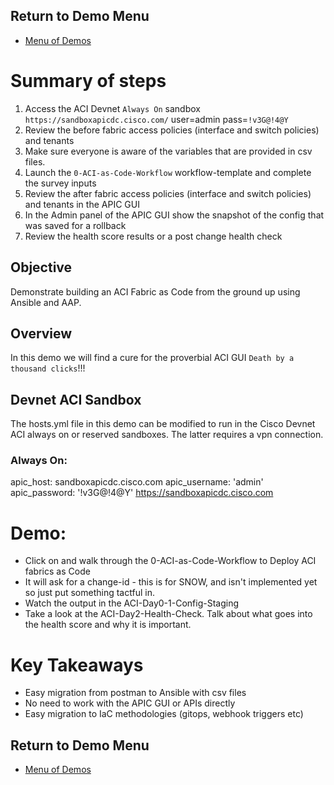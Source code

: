 ## Return to Demo Menu
 - [Menu of Demos](../README.md)

# Summary of steps
1. Access the ACI Devnet `Always On` sandbox ```https://sandboxapicdc.cisco.com/``` user=admin pass=`!v3G@!4@Y`
2. Review the before fabric access policies (interface and switch policies) and tenants
3. Make sure everyone is aware of the variables that are provided in csv files.
3. Launch the `0-ACI-as-Code-Workflow` workflow-template and complete the survey inputs
4. Review the after fabric access policies (interface and switch policies) and tenants in the APIC GUI
5. In the Admin panel of the APIC GUI show the snapshot of the config that was saved for a rollback
6. Review the health score results or a post change health check


## Objective
Demonstrate building an ACI Fabric as Code from the ground up using Ansible and AAP.

## Overview
In this demo we will find a cure for the proverbial ACI GUI `Death by a thousand clicks`!!!

## Devnet ACI Sandbox
The hosts.yml file in this demo can be modified to run in the Cisco Devnet ACI always on or reserved sandboxes. The latter requires a vpn connection.

### Always On:
apic_host: sandboxapicdc.cisco.com
apic_username: 'admin'
apic_password: '!v3G@!4@Y'
https://sandboxapicdc.cisco.com

# Demo:
- Click on and walk through the 0-ACI-as-Code-Workflow to Deploy ACI fabrics as Code
- It will ask for a change-id - this is for SNOW, and isn't implemented yet so just put something tactful in.
- Watch the output in the ACI-Day0-1-Config-Staging
- Take a look at the ACI-Day2-Health-Check.  Talk about what goes into the health score and why it is important.

# Key Takeaways
* Easy migration from postman to Ansible with csv files
* No need to work with the APIC GUI or APIs directly
* Easy migration to IaC methodologies (gitops, webhook triggers etc)

## Return to Demo Menu
 - [Menu of Demos](../README.md)


